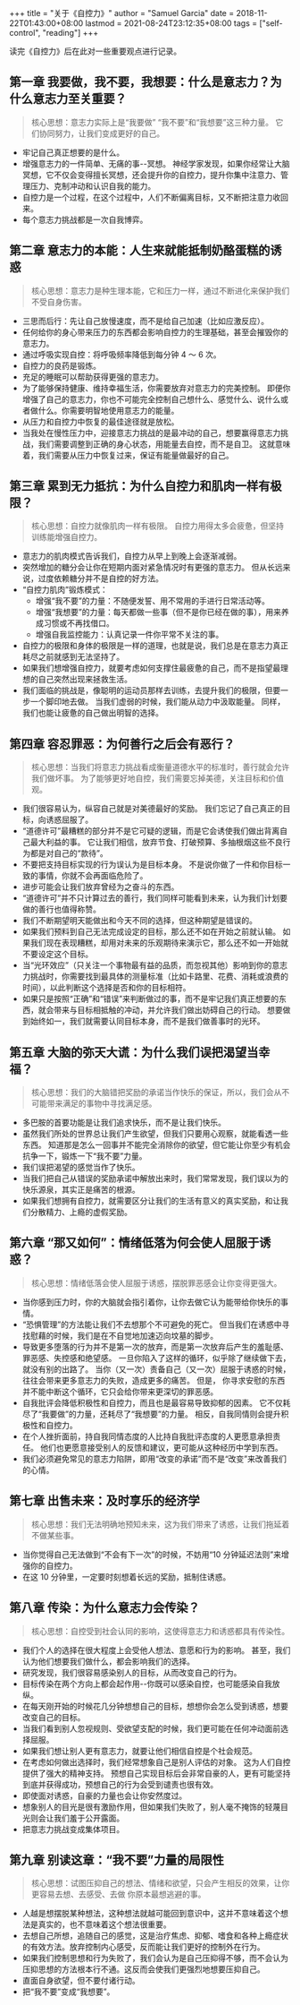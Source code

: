 +++
title = "关于《自控力》"
author = "Samuel Garcia"
date = 2018-11-22T01:43:00+08:00
lastmod = 2021-08-24T23:12:35+08:00
tags = ["self-control", "reading"]
+++

读完《自控力》后在此对一些重要观点进行记录。

<!--more-->

## 第一章 我要做，我不要，我想要：什么是意志力？为什么意志力至关重要？

> 核心思想：意志力实际上是“我要做” “我不要”和“我想要”这三种力量。
> 它们协同努力，让我们变成更好的自己。

- 牢记自己真正想要的是什么。
- 增强意志力的一件简单、无痛的事--冥想。
  神经学家发现，如果你经常让大脑冥想，它不仅会变得擅长冥想，还会提升你的自控力，提升你集中注意力、管理压力、克制冲动和认识自我的能力。
- 自控力是一个过程，在这个过程中，人们不断偏离目标，又不断把注意力收回来。
- 每个意志力挑战都是一次自我博弈。

## 第二章 意志力的本能：人生来就能抵制奶酪蛋糕的诱惑

> 核心思想：意志力是种生理本能，它和压力一样，通过不断进化来保护我们不受自身伤害。

- 三思而后行：先让自己放慢速度，而不是给自己加速（比如应激反应）。
- 任何给你的身心带来压力的东西都会影响自控力的生理基础，甚至会摧毁你的意志力。
- 通过呼吸实现自控：将呼吸频率降低到每分钟 4 ～ 6 次。
- 自控力的良药是锻炼。
- 充足的睡眠可以帮助获得更强的意志力。
- 为了能够保持健康、维持幸福生活，你需要放弃对意志力的完美控制。
  即便你增强了自己的意志力，你也不可能完全控制自己想什么、感觉什么、说什么或者做什么。你需要明智地使用意志力的能量。
- 从压力和自控力中恢复的最佳途径就是放松。
- 当我处在慢性压力中，迎接意志力挑战的是最冲动的自己，想要赢得意志力挑战，我们需要调整到正确的身心状态，用能量去自控，而不是自卫。
  这就意味着，我们需要从压力中恢复过来，保证有能量做最好的自己。

## 第三章 累到无力抵抗：为什么自控力和肌肉一样有极限？

> 核心思想：自控力就像肌肉一样有极限。
> 自控力用得太多会疲惫，但坚持训练能增强自控力。

- 意志力的肌肉模式告诉我们，自控力从早上到晚上会逐渐减弱。
- 突然增加的糖分会让你在短期内面对紧急情况时有更强的意志力。
  但从长远来说，过度依赖糖分并不是自控的好方法。
- “自控力肌肉”锻炼模式：
  - 增强“我不要”的力量：不随便发誓、用不常用的手进行日常活动等。
  - 增强“我想要”的力量：每天都做一些事（但不是你已经在做的事），用来养成习惯或不再找借口。
  - 增强自我监控能力：认真记录一件你平常不关注的事。
- 自控力的极限和身体的极限是一样的道理，也就是说，我们总是在意志力真正耗尽之前就感到无法坚持了。
- 如果我们想增强自控力，就要考虑如何支撑住最疲惫的自己，而不是指望最理想的自己突然出现来拯救生活。
- 我们面临的挑战是，像聪明的运动员那样去训练，去提升我们的极限，但要一步一个脚印地去做。
  当我们虚弱的时候，我们能从动力中汲取能量。
  同样，我们也能让疲惫的自己做出明智的选择。

## 第四章 容忍罪恶：为何善行之后会有恶行？

> 核心思想：当我们将意志力挑战看成衡量道德水平的标准时，善行就会允许我们做坏事。
> 为了能够更好地自控，我们需要忘掉美德，关注目标和价值观。

- 我们很容易认为，纵容自己就是对美德最好的奖励。
  我们忘记了自己真正的目标，向诱惑屈服了。
- “道德许可”最糟糕的部分并不是它可疑的逻辑，而是它会诱使我们做出背离自己最大利益的事。
  它让我们相信，放弃节食、打破预算、多抽根烟这些不良行为都是对自己的“款待”。
- 不要把支持目标实现的行为误认为是目标本身。
  不是说你做了一件和你目标一致的事情，你就不会再面临危险了。
- 进步可能会让我们放弃曾经为之奋斗的东西。
- “道德许可”并不只计算过去的善行，我们同样可能看到未来，认为我们计划要做的善行也值得称赞。
- 我们不断期望明天能做出和今天不同的选择，但这种期望是错误的。
- 如果我们预料到自己无法完成设定的目标，那么还不如在开始之前就认输。
  如果我们现在表现糟糕，却用对未来的乐观期待来演示它，那么还不如一开始就不要设定这个目标。
- 当“光环效应”（只关注一个事物最有益的品质，而忽视其他）影响到你的意志力挑战时，你需要找到最具体的测量标准（比如卡路里、花费、消耗或浪费的时间），以此判断这个选择是否和你的目标相符。
- 如果只是按照“正确”和“错误”来判断做过的事，而不是牢记我们真正想要的东西，就会带来与目标相抵触的冲动，并允许我们做出妨碍自己的行动。
  想要做到始终如一，我们就需要认同目标本身，而不是我们做善事时的光环。

## 第五章 大脑的弥天大谎：为什么我们误把渴望当幸福？

> 核心思想：我们的大脑错把奖励的承诺当作快乐的保证，所以，我们会从不可能带来满足的事物中寻找满足感。

- 多巴胺的首要功能是让我们追求快乐，而不是让我们快乐。
- 虽然我们所处的世界总让我们产生欲望，但我们只要用心观察，就能看透一些东西。
  知道那是怎么一回事并不能完全消除你的欲望，但它能让你至少有机会抗争一下，锻炼一下“我不要”力量。
- 我们误把渴望的感觉当作了快乐。
- 当我们把自己从错误的奖励承诺中解放出来时，我们常常发现，我们误以为的快乐源泉，其实正是痛苦的根源。
- 如果我们想拥有自控力，就需要区分让我们的生活有意义的真实奖励，和让我们分散精力、上瘾的虚假奖励。

## 第六章 “那又如何”：情绪低落为何会使人屈服于诱惑？

> 核心思想：情绪低落会使人屈服于诱惑，摆脱罪恶感会让你变得更强大。

- 当你感到压力时，你的大脑就会指引着你，让你去做它认为能带给你快乐的事情。
- “恐惧管理”的方法能让我们不去想那个不可避免的死亡。
  但当我们在诱惑中寻找慰藉的时候，我们是在不自觉地加速迈向坟墓的脚步。
- 导致更多堕落的行为并不是第一次的放弃，而是第一次放弃后产生的羞耻感、罪恶感、失控感和绝望感。
  一旦你陷入了这样的循环，似乎除了继续做下去，就没有别的出路了。
  当你（又一次）责备自己（又一次）屈服于诱惑的时候，往往会带来更多意志力的失败，造成更多的痛苦。
  但是， 你寻求安慰的东西并不能中断这个循环，它只会给你带来更深切的罪恶感。
- 自我批评会降低积极性和自控力，而且也是最容易导致抑郁的因素。
  它不仅耗尽了“我要做”的力量，还耗尽了“我想要”的力量。
  相反，自我同情则会提升积极性和自控力。
- 在个人挫折面前，持自我同情态度的人比持自我批评态度的人更愿意承担责任。
  他们也更愿意接受别人的反馈和建议，更可能从这种经历中学到东西。
- 我们必须避免常见的意志力陷阱，即用“改变的承诺”而不是“改变”来改善我们的心情。

## 第七章 出售未来：及时享乐的经济学

> 核心思想：我们无法明确地预知未来，这为我们带来了诱惑，让我们拖延着不做某些事。

- 当你觉得自己无法做到“不会有下一次”的时候，不妨用“10 分钟延迟法则”来增强你的自控力。
- 在这 10 分钟里，一定要时刻想着长远的奖励，抵制住诱惑。

## 第八章 传染：为什么意志力会传染？

> 核心思想：自控受到社会认同的影响，这使得意志力和诱惑都具有传染性。

- 我们个人的选择在很大程度上会受他人想法、意愿和行为的影响。
  甚至，我们认为他们想要我们做什么，都会影响我们的选择。
- 研究发现，我们很容易感染别人的目标，从而改变自己的行为。
- 目标传染在两个方向上都会起作用--你既可以感染自控，也可能感染自我放纵。
- 在每天刚开始的时候花几分钟想想自己的目标，想想你会怎么受到诱惑，想要改变自己的目标。
- 当我们看到别人忽视规则、受欲望支配的时候，我们更可能在任何冲动面前选择屈服。
- 如果我们想让别人更有意志力，就要让他们相信自控是个社会规范。
- 在考虑如何做出选择时，我们经常想象自己是别人评估的对象。
  这为人们自控提供了强大的精神支持。
  预想自己实现目标后会非常自豪的人，更有可能坚持到底并获得成功，预想自己的行为会受到谴责也很有效。
- 即使面对诱惑，自豪的力量也会让你安然度过。
- 想象别人的目光是很有激励作用，但如果我们失败了，别人毫不掩饰的轻蔑目光则会让我们羞于公开露面。
- 把意志力挑战变成集体项目。

## 第九章 别读这章：“我不要”力量的局限性

> 核心思想：试图压抑自己的想法、情绪和欲望，只会产生相反的效果，让你更容易去想、去感受、去做 你原本最想逃避的事。

- 人越是想摆脱某种想法，这种想法就越可能回到意识中，这并不意味着这个想法是真实的，也不意味着这个想法很重要。
- 去想自己所想，追随自己的感觉，这是治疗焦虑、抑郁、嗜食和各种上瘾症状的有效方法。放弃控制内心感受，反而能让我们更好的控制外在行为。
- 如果我们控制思想和行为失败了，我们会认为是自己压抑得不够，而不会认为压抑思想的方法根本行不通。这反而会使我们更强烈地想要压抑自己。
- 直面自身欲望，但不要付诸行动。
- 把“我不要”变成“我想要”。
